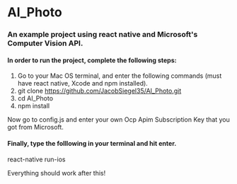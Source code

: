 # AI_Photo

### An example project using react native and Microsoft's Computer Vision API.

#### In order to run the project, complete the following steps:

1. Go to your Mac OS terminal, and enter the following commands (must have react native, Xcode and npm installed).
2. git clone https://github.com/JacobSiegel35/AI_Photo.git
3. cd AI_Photo
4. npm install

Now go to config.js and enter your own Ocp Apim Subscription Key that you got from Microsoft.

#### Finally, type the folllowing in your terminal and hit enter.
react-native run-ios

Everything should work after this!
